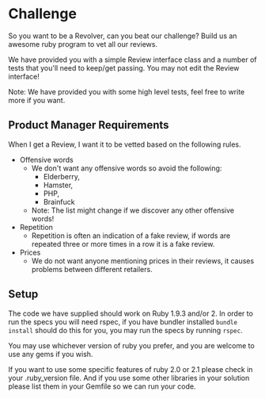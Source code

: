 Challenge
=========

So you want to be a Revolver, can you beat our challenge? Build us an awesome ruby program to 
vet all our reviews.

We have provided you with a simple Review interface class and a number of tests that you'll
need to keep/get passing. You may not edit the Review interface!

Note: We have provided you with some high level tests, feel free to write more if you want.

Product Manager Requirements
----------------------------

When I get a Review, I want it to be vetted based on the following rules.

* Offensive words
  - We don't want any offensive words so avoid the following:
    - Elderberry,
    - Hamster,
    - PHP,
    - Brainfuck
  - Note: The list might change if we discover any other offensive words!
* Repetition
  - Repetition is often an indication of a fake review, if words are repeated three or more times 
    in a row it is a fake review.
* Prices
  - We do not want anyone mentioning prices in their reviews, it causes problems 
    between different retailers.

Setup
-----
The code we have supplied should work on Ruby 1.9.3 and/or 2. In order to run the specs you will need rspec, 
if you have bundler installed `bundle install` should do this for you, you may run the specs by running `rspec`.

You may use whichever version of ruby you prefer, and you are welcome to use any gems if you wish.

If you want to use some specific features of ruby 2.0 or 2.1 please check in your .ruby_version file.
And if you use some other libraries in your solution please list them in your Gemfile so we can run your code.
